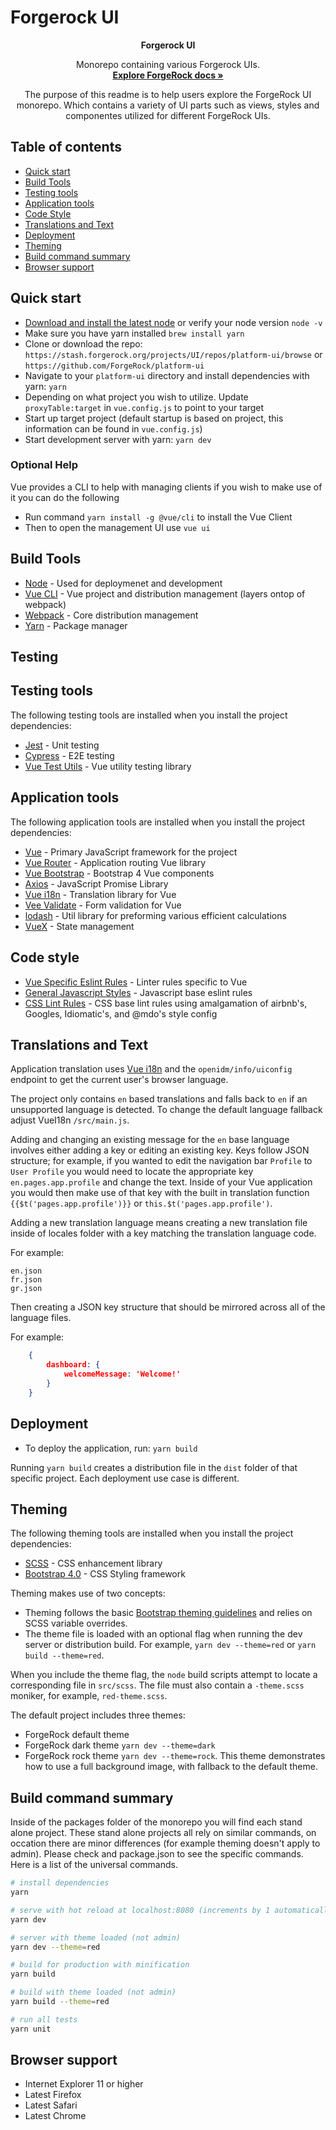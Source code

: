 # Forgerock UI

<p align="center">
  <b>Forgerock UI</b>

  <p align="center">
    Monorepo containing various Forgerock UIs.
    <br>
    <a href="https://backstage.forgerock.com/docs/"><strong>Explore ForgeRock docs »</strong></a>
  </p>
  <p align="center">
    The purpose of this readme is to help users explore the ForgeRock UI monorepo. Which contains a variety of UI parts such as views, styles and componentes utilized for different 
    ForgeRock UIs.
  </p>
</p>

## Table of contents

- [Quick start](#quick-start)
- [Build Tools](#build-tools)
- [Testing tools](#testing-tools)
- [Application tools](#application-tools)
- [Code Style](#code-style)
- [Translations and Text](#translations-and-text)
- [Deployment](#deployment)
- [Theming](#theming)
- [Build command summary](#build-command-summary)
- [Browser support](#browser-support)

<a name="quick-start"></a>
## Quick start

- [Download and install the latest node](https://nodejs.org/en/download/) or verify your node version `node -v`
- Make sure you have yarn installed `brew install yarn`
- Clone or download the repo: `https://stash.forgerock.org/projects/UI/repos/platform-ui/browse` or `https://github.com/ForgeRock/platform-ui`
- Navigate to your `platform-ui` directory and install dependencies with yarn: `yarn`
- Depending on what project you wish to utilize. Update `proxyTable:target` in `vue.config.js` to point to your target 
- Start up target project (default startup is based on project, this information can be found in `vue.config.js`)
- Start development server with yarn: `yarn dev`

### Optional Help

Vue provides a CLI to help with managing clients if you wish to make use of it you can do the following
- Run command `yarn install -g @vue/cli` to install the Vue Client
- Then to open the management UI use `vue ui`

<a name="build-tools"></a>
## Build Tools
- [Node](https://nodejs.org/en/) - Used for deploymenet and development
- [Vue CLI](https://cli.vuejs.org/) - Vue project and distribution management (layers ontop of webpack)
- [Webpack](https://webpack.js.org/) - Core distribution management
- [Yarn](https://yarnpkg.com/lang/en/) - Package manager

<a name="testing"></a>
## Testing

<a name="testing-tools"></a>
## Testing tools

The following testing tools are installed when you install the project dependencies:

- [Jest](https://jestjs.io/) - Unit testing
- [Cypress](https://www.cypress.io/) - E2E testing
- [Vue Test Utils](https://vue-test-utils.vuejs.org/) - Vue utility testing library

<a name="application-tools"></a>
## Application tools

The following application tools are installed when you install the project dependencies:
- [Vue](https://vuejs.org/v2/api/) - Primary JavaScript framework for the project
- [Vue Router](https://router.vuejs.org/en/) - Application routing Vue library
- [Vue Bootstrap](https://bootstrap-vue.js.org/) - Bootstrap 4 Vue components
- [Axios](https://github.com/axios/axios) - JavaScript Promise Library
- [Vue i18n](https://kazupon.github.io/vue-i18n/en/) - Translation library for Vue
- [Vee Validate](https://github.com/baianat/vee-validate) - Form validation for Vue
- [lodash](https://lodash.com/) - Util library for preforming various efficient calculations
- [VueX](https://vuex.vuejs.org/) - State management

<a name="code-style"></a>
## Code style

- [Vue Specific Eslint Rules](https://vuejs.github.io/eslint-plugin-vue/rules/#priority-b-strongly-recommended-improving-readability) - Linter rules specific to Vue
- [General Javascript Styles](https://github.com/airbnb/javascript) - Javascript base eslint rules
- [CSS Lint Rules](https://github.com/stylelint/stylelint-config-standard) - CSS base lint rules using amalgamation of airbnb's, Googles, Idiomatic's, and @mdo's style config

<a name="translations-and-text"></a>
## Translations and Text

Application translation uses [Vue i18n](https://kazupon.github.io/vue-i18n/en/) and the `openidm/info/uiconfig` endpoint to get the current user's browser language.

The project only contains `en` based translations and falls back to `en` if an unsupported language is detected. To change the default language fallback adjust VueI18n `/src/main.js`.

Adding and changing an existing message for the `en` base language involves either adding a key or editing an existing key.
Keys follow JSON structure; for example, if you wanted to edit the navigation bar `Profile` to `User Profile` you would need to locate the appropriate key `en.pages.app.profile` and change the text.
Inside of your Vue application you would then make use of that key with the built in translation function `{{$t('pages.app.profile')}}` or `this.$t('pages.app.profile')`.

Adding a new translation language means creating a new translation file inside of locales folder with a key matching the translation language code.

For example:

```
en.json
fr.json
gr.json
```

Then creating a JSON key structure that should be mirrored across all of the language files.

For example:

``` JSON
    {
        dashboard: {
            welcomeMessage: 'Welcome!'
        }
    }
```

<a name="deployment"></a>
## Deployment

- To deploy the application, run: `yarn build`

Running `yarn build` creates a distribution file in the `dist` folder of that specific project. Each deployment use case is different.

<a name="theming"></a>
## Theming

The following theming tools are installed when you install the project dependencies:

- [SCSS](https://sass-lang.com/) - CSS enhancement library
- [Bootstrap 4.0](https://getbootstrap.com) - CSS Styling framework

Theming makes use of two concepts:

- Theming follows the basic [Bootstrap theming guidelines](https://getbootstrap.com/docs/4.0/getting-started/theming/) and relies on SCSS variable overrides.
- The theme file is loaded with an optional flag when running the dev server or distribution build. For example, `yarn dev --theme=red` or `yarn build --theme=red`.

When you include the theme flag, the `node` build scripts attempt to locate a corresponding file in `src/scss`. The file must also contain a `-theme.scss` moniker, for example, `red-theme.scss`.

The default project includes three themes:
- ForgeRock default theme
- ForgeRock dark theme `yarn dev --theme=dark`
- ForgeRock rock theme `yarn dev --theme=rock`. This theme demonstrates how to use a full background image, with fallback to the default theme.


<a name="build-command-summary"></a>
## Build command summary

Inside of the packages folder of the monorepo you will find each stand alone project. These stand alone projects all rely on similar commands, on occation there are minor differences (for example theming doesn't apply to admin). Please check and package.json to see the specific commands. Here is a list of the universal commands.

``` bash
# install dependencies
yarn

# serve with hot reload at localhost:8080 (increments by 1 automatically if port is in use).
yarn dev

# server with theme loaded (not admin)
yarn dev --theme=red

# build for production with minification
yarn build

# build with theme loaded (not admin)
yarn build --theme=red

# run all tests
yarn unit
```

<a name="browser-support"></a>
## Browser support

- Internet Explorer 11 or higher
- Latest Firefox
- Latest Safari
- Latest Chrome
